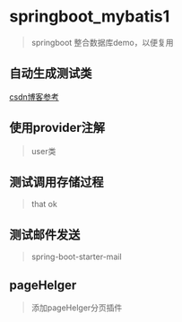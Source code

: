 # springboot_mybatis1

> springboot 整合数据库demo，以便复用



## 自动生成测试类

[csdn博客参考](https://blog.csdn.net/jy02268879/article/details/83346701)

## 使用provider注解
> user类

## 测试调用存储过程

> that ok

## 测试邮件发送

> spring-boot-starter-mail

## pageHelger

> 添加pageHelger分页插件